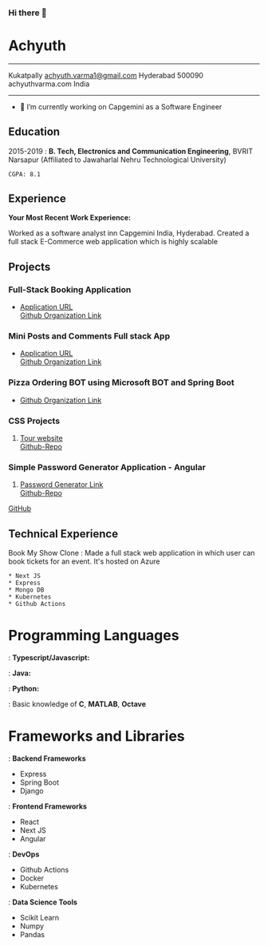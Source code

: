 ### Hi there 👋

<!--
**Varma-PA/Varma-PA** is a ✨ _special_ ✨ repository because its `README.md` (this file) appears on your GitHub profile.

Here are some ideas to get you started:

- 🔭 I’m currently working on ...
- 🌱 I’m currently learning ...
- 👯 I’m looking to collaborate on ...
- 🤔 I’m looking for help with ...
- 💬 Ask me about ...
- 📫 How to reach me: ...
- 😄 Pronouns: ...
- ⚡ Fun fact: ...
-->

# Achyuth

---

Kukatpally achyuth.varma1@gmail.com
Hyderabad 500090 achyuthvarma.com
India

---

- 🔭 I’m currently working on Capgemini as a Software Engineer

## Education

2015-2019
: **B. Tech, Electronics and Communication Engineering**,
BVRIT Narsapur (Affiliated to Jawaharlal Nehru Technological University)

    CGPA: 8.1

## Experience

**Your Most Recent Work Experience:**

Worked as a software analyst inn Capgemini India, Hyderabad. Created a full stack E-Commerce web application which is highly scalable

<!--
* First item

* Item with [link](http://www.example.com). Links will work both in
  the html and pdf versions. -->

<!-- **That Other Job You Had**

Also with a short description. -->

## Projects

### Full-Stack Booking Application

- [Application URL]()\
  [Github Organization Link](https://github.com/ticketing-software)

### Mini Posts and Comments Full stack App

- [Application URL]()\
  [Github Organization Link](https://github.com/custom-posts-comments-app)

### Pizza Ordering BOT using Microsoft BOT and Spring Boot

- [Github Organization Link](https://github.com/Pizza-Bot)

### CSS Projects

1. [Tour website](https://varma-pa.github.io/Advanced-CSS/)\
   [Github-Repo](https://github.com/Varma-PA/Advanced-CSS)

### Simple Password Generator Application - Angular

1. [Password Generator Link](https://password-generator-pink-pi.vercel.app/)\
   [Github-Repo](https://github.com/Varma-PA/Simple-Angular-Password-Generator)

[GitHub](http://github.com)

## Technical Experience

Book My Show Clone
: Made a full stack web application in which user can book tickets for an event. It's hosted on Azure

    * Next JS
    * Express
    * Mongo DB
    * Kubernetes
    * Github Actions

<!-- Open Source
:   List open source contributions here, perhaps placing emphasis on
    the project names, for example the **Linux Kernel**, where you
    implemented multithreading over a long weekend, or **node.js**
    (with [link](http://nodejs.org)) which was actually totally
    your idea... -->

# Programming Languages

: **Typescript/Javascript:**

: **Java:**

: **Python:**

: Basic knowledge of **C**, **MATLAB**, **Octave**

[ref]: https://github.com/Varma-PA

# Frameworks and Libraries

: **Backend Frameworks**

- Express
- Spring Boot
- Django

: **Frontend Frameworks**

- React
- Next JS
- Angular

: **DevOps**

- Github Actions
- Docker
- Kubernetes

: **Data Science Tools**

- Scikit Learn
- Numpy
- Pandas

